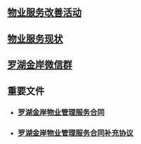 
## [物业服务改善活动](/activity)
## [物业服务现状](/current)
## [罗湖金岸微信群](/contact)

## 重要文件
- ### [罗湖金岸物业管理服务合同](/document/罗湖金岸物业管理服务合同.pdf)
- ### [罗湖金岸物业管理服务合同补充协议](/document/罗湖金岸物业管理服务合同补充协议.pdf)




<!--

# [业主寻找组织](/contact)
# 小区物业服务情况



## 清洁卫生

## 电梯

-->


